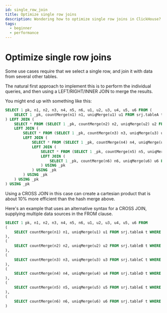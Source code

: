 ```yaml
---
id: single_row_join
title: Optimize single row joins
description: Wondering how to optimize single row joins in ClickHouse? Use a CROSS JOIN to improve join efficiency in ClickHouse.
tags:
  - beginner
  - performance
---
```


# Optimize single row joins

Some use cases require that we select a single row, and join it with data from several other tables.

The natural first approach to implement this is to perform the individual queries, and then using a LEFT/RIGHT/INNER JOIN to merge the results.

You might end up with something like this:

```sql
SELECT 1 pk, n1, n2, n3, n4, n5, n6, u1, u2, u3, u4, u5, u6 FROM (
    SELECT 1 _pk, countMerge(n1) n1, uniqMerge(u1) u1 FROM srj.tableA t WHERE t.pk = 1
) LEFT JOIN (
    SELECT * FROM (SELECT 1 _pk, countMerge(n2) n2, uniqMerge(u2) u2 FROM srj.tableB t WHERE t.pk = 1)
    LEFT JOIN (
        SELECT * FROM (SELECT 1 _pk, countMerge(n3) n3, uniqMerge(u3) u3 FROM srj.tableC t WHERE t.pk = 1)
        LEFT JOIN (
            SELECT * FROM (SELECT 1 _pk, countMerge(n4) n4, uniqMerge(u4) u4 FROM srj.tableD t WHERE t.pk = 1)
            LEFT JOIN (
                SELECT * FROM (SELECT 1 _pk, countMerge(n5) n5, uniqMerge(u5) u5 FROM srj.tableE t WHERE t.pk = 1)
                LEFT JOIN (
                    SELECT 1 _pk, countMerge(n6) n6, uniqMerge(u6) u6 FROM srj.tableF t WHERE t.pk = 10000
                ) USING _pk
            ) USING _pk
        ) USING _pk
    ) USING _pk
) USING _pk
```

Using a CROSS JOIN in this case can create a cartesian product that is about 10% more efficient than the hash merge above.

Here's an example that uses an alternative syntax for a CROSS JOIN, supplying multiple data sources in the FROM clause.

```sql
SELECT 1 pk, n1, n2, n3, n4, n5, n6, u1, u2, u3, u4, u5, u6 FROM
(
    SELECT countMerge(n1) n1, uniqMerge(u1) u1 FROM srj.tableA t WHERE t.pk = 1
),
(
    SELECT countMerge(n2) n2, uniqMerge(u2) u2 FROM srj.tableB t WHERE t.pk = 1
),
(
    SELECT countMerge(n3) n3, uniqMerge(u3) u3 FROM srj.tableC t WHERE t.pk = 1
),
(
    SELECT countMerge(n4) n4, uniqMerge(u4) u4 FROM srj.tableD t WHERE t.pk = 1
),
(
    SELECT countMerge(n5) n5, uniqMerge(u5) u5 FROM srj.tableE t WHERE t.pk = 1
),
(
    SELECT countMerge(n6) n6, uniqMerge(u6) u6 FROM srj.tableF t WHERE t.pk = 10000
)
```